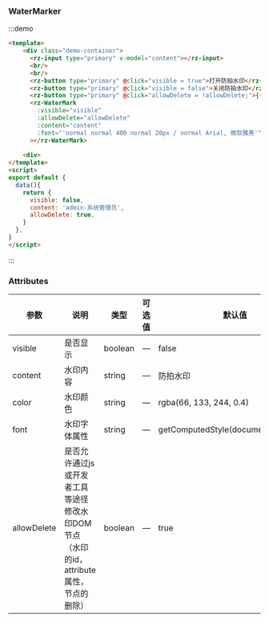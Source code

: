 
### WaterMarker

:::demo

```html
<template>
    <div class="demo-container">
      <rz-input type="primary" v-model="content"></rz-input>
      <br/>
      <br/>
      <rz-button type="primary" @click="visible = true">打开防拍水印</rz-button>
      <rz-button type="primary" @click="visible = false">关闭防拍水印</rz-button>
      <rz-button type="primary" @click="allowDelete = !allowDelete;">{{`${allowDelete ? '允许' : '不允许'}关闭或删除节点`}}</rz-button>
      <rz-WaterMark 
        :visible="visible"
        :allowDelete="allowDelete"
        :content="content"
        :font="'normal normal 400 normal 20px / normal Arial, 微软雅黑'"
      ></rz-WaterMark>
      
    <div>
</template>
<script>
export default {
  data(){
    return {
      visible: false,
      content: 'admin-系统管理员',
      allowDelete: true,
    }
  },
}
</script>
```

:::


### Attributes

| 参数           | 说明             | 类型   | 可选值 | 默认值 |
| -------------   | ---------------- | ------ | ------ | -------- |
| visible         | 是否显示           | boolean | —    | false    |
| content       | 水印内容          |  string | —      | 防拍水印    |      
| color           | 水印颜色          |  string | —      | rgba(66, 133, 244, 0.4)    |               
| font           | 水印字体属性          |  string | —      | getComputedStyle(document.body).font |               
| allowDelete  | 是否允许通过js或开发者工具等途径修改水印DOM节点（水印的id，attribute属性，节点的删除）| boolean | —    | true    |

